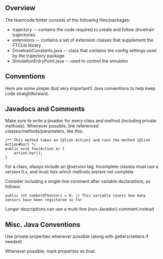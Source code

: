 ## Overview
The teamcode folder consists of the following files/packages: 
 * trajectory -- contains the code required to create and follow drivetrain trajectories
 * extensions -- contains a set of extension classes that supplement the FTCLib library
 * DrivetrainConstants.java -- class that contains the config settings used by the trajectory package.
 * SimulationEntryPoint.java -- used to control the simulator
 
## Conventions
Here are some simple (but very important!) Java conventions to help keep code straightforward.

## Javadocs and Comments
Make sure to write a javadoc for every class and method (including private methods). Whenever possible,
link referenced classes/methods/parameters, like this:
```
/** This method takes an {@link Action} and runs the method {@link Action#bar} */
public void foo(Action a) {
    action.bar();
}
```

For a class, always include an @version tag. Incomplete classes must use a version 0.x, and must lists which methods
are/are not complete

Consider including a single-line comment after variable declarations, as follows:
```
public int numberOfSensors = 0; // This variable counts how many sensors have been registered so far
```
Longer descriptions can use a multi-line (non-Javadoc) comment instead

## Misc. Java Conventions
Use private properties whenever possible (along with getters/setters if needed)

Whenever possible, mark properties as final.